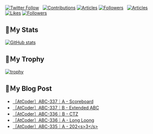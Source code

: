 [![Twitter Follow](https://img.shields.io/twitter/follow/hyperdb?label=twitter&logo=twitter&style=plastic)](https://twitter.com/hyperdb)
&nbsp;
[![Contributions](https://badgen.org/img/qiita/hyperdb/contributions?style=plastic)](https://qiita.com/hyperdb)
[![Articles](https://badgen.org/img/qiita/hyperdb/articles?style=plastic)](https://qiita.com/hyperdb)
[![Followers](https://badgen.org/img/qiita/hyperdb/followers?style=plastic)](https://qiita.com/hyperdb)
&nbsp;
[![Articles](https://badgen.org/img/zenn/hyperdb/articles)](https://zenn.dev/hyperdb)
[![Likes](https://badgen.org/img/zenn/hyperdb/likes?style=plastic)](https://zenn.dev/hyperdb)
[![Followers](https://badgen.org/img/zenn/hyperdb/followers?style=plastic)](https://zenn.dev/hyperdb)

## 🔖Ｍy Stats

[![GitHub stats](https://github-readme-stats-eight-theta.vercel.app/api?username=hyperdb&theme=radical&count_private=true&show_icons=true)](https://github.com/anuraghazra/github-readme-stats)

## 🔖Ｍy Trophy

[![trophy](https://github-profile-trophy.vercel.app/?username=hyperdb&theme=onedark)](https://github.com/ryo-ma/github-profile-trophy)

## 🔖Ｍy Blog Post

<!-- BLOG-POST-LIST:START -->
- [［AtCoder］ABC-337｜A - Scoreboard](https://zenn.dev/hyperdb/articles/b3a2d4427ee5cc)
- [［AtCoder］ABC-337｜B - Extended ABC](https://zenn.dev/hyperdb/articles/87245cf070413d)
- [［AtCoder］ABC-336｜B - CTZ](https://zenn.dev/hyperdb/articles/e617802d7b2a43)
- [［AtCoder］ABC-336｜A - Long Loong](https://zenn.dev/hyperdb/articles/cc4b10197ad6b7)
- [［AtCoder］ABC-335｜A - 202&lt;s&gt;3&lt;/s&gt;](https://zenn.dev/hyperdb/articles/800e68ed04b2b4)
<!-- BLOG-POST-LIST:END -->
